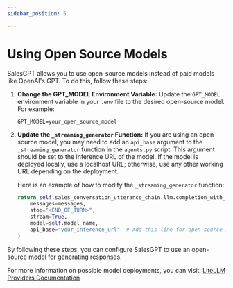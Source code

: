 ```yaml
---
sidebar_position: 5

---
```


# Using Open Source Models

SalesGPT allows you to use open-source models instead of paid models like OpenAI's GPT. To do this, follow these steps:

1. **Change the GPT_MODEL Environment Variable:**
   Update the `GPT_MODEL` environment variable in your `.env` file to the desired open-source model. For example:
   ```
   GPT_MODEL=your_open_source_model
   ```

2. **Update the `_streaming_generator` Function:**
   If you are using an open-source model, you may need to add an `api_base` argument to the `_streaming_generator` function in the `agents.py` script. This argument should be set to the inference URL of the model. If the model is deployed locally, use a localhost URL; otherwise, use any other working URL depending on the deployment.

   Here is an example of how to modify the `_streaming_generator` function:
   ```python
   return self.sales_conversation_utterance_chain.llm.completion_with_retry(
       messages=messages,
       stop="<END_OF_TURN>",
       stream=True,
       model=self.model_name,
       api_base="your_inference_url"  # Add this line for open-source models
   )
   ```

By following these steps, you can configure SalesGPT to use an open-source model for generating responses.

For more information on possible model deployments, you can visit: [LiteLLM Providers Documentation](https://litellm.vercel.app/docs/providers)

